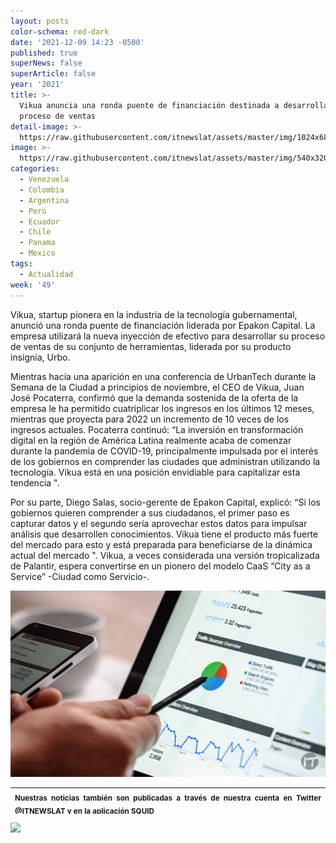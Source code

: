 ```yaml
---
layout: posts
color-schema: red-dark
date: '2021-12-09 14:23 -0500'
published: true
superNews: false
superArticle: false
year: '2021'
title: >-
  Vikua anuncia una ronda puente de financiación destinada a desarrollar su
  proceso de ventas
detail-image: >-
  https://raw.githubusercontent.com/itnewslat/assets/master/img/1024x680/Fuerza-de-ventas-g.jpg
image: >-
  https://raw.githubusercontent.com/itnewslat/assets/master/img/540x320/Fuerza-de-ventas-p.jpg
categories:
  - Venezuela
  - Colombia
  - Argentina
  - Perú
  - Ecuador
  - Chile
  - Panama
  - Mexico
tags:
  - Actualidad
week: '49'
---
```

Vikua, startup pionera en la industria de la tecnología gubernamental, anunció una ronda puente de financiación liderada por Epakon Capital. La empresa utilizará la nueva inyección de efectivo para desarrollar su proceso de ventas de su conjunto de herramientas, liderada por su producto insignia, Urbo. 

Mientras hacía una aparición en una conferencia de UrbanTech durante la Semana de la Ciudad a principios de noviembre, el CEO de Vikua, Juan José Pocaterra, confirmó que la demanda sostenida de la oferta de la empresa le ha permitido cuatriplicar los ingresos en los últimos 12 meses, mientras que proyecta para 2022 un incremento de 10 veces de los ingresos actuales. Pocaterra continuó: “La inversión en transformación digital en la región de América Latina realmente acaba de comenzar durante la pandemia de COVID-19, principalmente impulsada por el interés de los gobiernos en comprender las ciudades que administran utilizando la tecnología. Vikua está en una posición envidiable para capitalizar esta tendencia ".

Por su parte, Diego Salas, socio-gerente de Epakon Capital, explicó: “Si los gobiernos quieren comprender a sus ciudadanos, el primer paso es capturar datos y el segundo sería aprovechar estos datos para impulsar análisis que desarrollen conocimientos. Vikua tiene el producto más fuerte del mercado para esto y está preparada para beneficiarse de la dinámica actual del mercado ". Vikua, a veces considerada una versión tropicalizada de Palantir, espera convertirse en un pionero del modelo CaaS “City as a Service” -Ciudad como Servicio-.

![](https://raw.githubusercontent.com/itnewslat/assets/master/img/540x320/Fuerza-de-ventas-p.jpg)

<table style="height: 42px;" width="569">
<tbody>
<tr>
<td style="text-align: justify;"><sub><strong>Nuestras noticias también son publicadas a través de nuestra cuenta en Twitter <a href="https://twitter.com/itnewslat?lang=es">@ITNEWSLAT</a> y en la aplicación <a href="https://squidapp.co/en/">SQUID</a></strong></sub></td>
</tr>
</tbody>
</table>

<img src="https://tracker.metricool.com/c3po.jpg?hash=56f88a41e39ab42c063cc51676587a04"/>